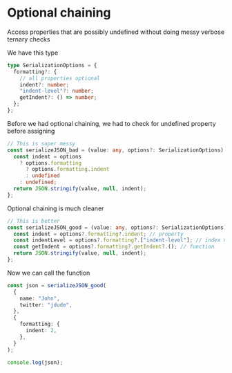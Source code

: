 # Optional chaining

Access properties that are possibly undefined without doing messy verbose ternary checks

We have this type
```typescript
type SerializationOptions = {
  formatting?: {
    // all properties optional
    indent?: number;
    "indent-level"?: number;
    getIndent?: () => number;
  };
};
```

Before we had optional chaining, we had to check for undefined property before assigning
```typescript
// This is super messy
const serializeJSON_bad = (value: any, options?: SerializationOptions) => {
  const indent = options
    ? options.formatting
      ? options.formatting.indent
      : undefined
    : undefined;
  return JSON.stringify(value, null, indent);
};
```

Optional chaining is much cleaner
```typescript
// This is better
const serializeJSON_good = (value: any, options?: SerializationOptions) => {
  const indent = options?.formatting?.indent; // property
  const indentLevel = options?.formatting?.["indent-level"]; // index notation or eg. array
  const getIndent = options?.formatting?.getIndent?.(); // function
  return JSON.stringify(value, null, indent);
};
```

Now we can call the function
```typescript
const json = serializeJSON_good(
  {
    name: "John",
    twitter: "jdude",
  },
  {
    formatting: {
      indent: 2,
    },
  }
);

console.log(json);
```
